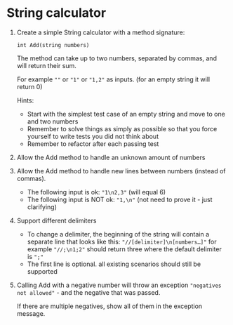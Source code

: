 # String calculator

1. Create a simple String calculator with a method signature:
    
    `int Add(string numbers)`
    
    The method can take up to two numbers, separated by commas, and will return their sum.
    
    For example `""` or `"1"` or `"1,2"` as inputs. (for an empty string it will return 0)
    
    Hints:
    
    - Start with the simplest test case of an empty string and move to one and two numbers
    - Remember to solve things as simply as possible so that you force yourself to write tests you did not think about
    - Remember to refactor after each passing test
2. Allow the Add method to handle an unknown amount of numbers
3. Allow the Add method to handle new lines between numbers (instead of commas).
    - The following input is ok: `"1\n2,3"` (will equal 6)
    - The following input is NOT ok: `"1,\n"` (not need to prove it - just clarifying)
4. Support different delimiters
    - To change a delimiter, the beginning of the string will contain a separate line that looks like this: `"//[delimiter]\n[numbers…]"` for example `"//;\n1;2"` should return three where the default delimiter is `";"`
    - The first line is optional. all existing scenarios should still be supported
5. Calling Add with a negative number will throw an exception `"negatives not allowed"` - and the negative that was passed.
    
    If there are multiple negatives, show all of them in the exception message.